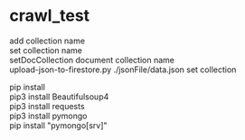 # crawl_test
add collection name<br>
set collection name<br>
setDocCollection document collection name<br>
upload-json-to-firestore.py ./jsonFile/data.json set collection<br>

pip install<br>
pip3 install Beautifulsoup4<br>
pip3 install requests<br>
pip3 install pymongo<br>
pip install "pymongo[srv]"<br> 



